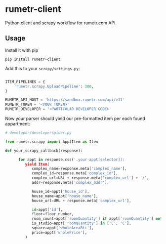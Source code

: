 # rumetr-client

Python client and scrapy workflow for rumetr.com API.

## Usage

Install it with pip
```
pip install rumetr-client
```

Add this to your `scrapy/settings.py`:

```python

ITEM_PIPELINES = {
    'rumetr.scrapy.UploadPipeline': 300,
}

RUMETR_API_HOST = 'https://sandbox.rumetr.com/api/v11'
RUMETR_TOKEN = '<YOUR TOKEN>'
RUMETR_DEVELOPER = '<PARTICULAR DEVELOPER CODE>'

```

Now your parser should yield our pre-formatted
item per each found appartment:

```python
# developer/developerspider.py

from rumetr.scrapy import ApptItem as Item

def your_scrapy_callback(response):

      for appt in response.css('.your-appt[selector]):
         yield Item(
            complex_name=response.meta['complex_name'],
            complex_id=response.meta['complex_id'],
            complex_url=URL + response.meta['complex_url'] + '/',
            addr=response.meta['complex_addr'],

            house_id=appt['house_id'],
            house_name=appt['house_name'],
            house_url=URL + response.meta['complex_url'],

            id=appt['id'],
            floor=floor_number,
            room_count=appt['roomQuantity'] if appt['roomQuantity'] not in ['С', 'C'] else 1,
            is_studio=appt['roomQuantity'] in ['С', 'C'],
            square=appt['wholeAreaBti'],
            price=appt['wholePrice'],
         )

```
